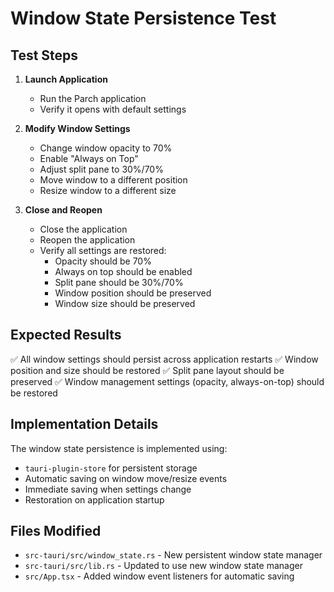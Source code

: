 # Window State Persistence Test

## Test Steps

1. **Launch Application**
   - Run the Parch application
   - Verify it opens with default settings

2. **Modify Window Settings**
   - Change window opacity to 70%
   - Enable "Always on Top"
   - Adjust split pane to 30%/70%
   - Move window to a different position
   - Resize window to a different size

3. **Close and Reopen**
   - Close the application
   - Reopen the application
   - Verify all settings are restored:
     - Opacity should be 70%
     - Always on top should be enabled
     - Split pane should be 30%/70%
     - Window position should be preserved
     - Window size should be preserved

## Expected Results

✅ All window settings should persist across application restarts
✅ Window position and size should be restored
✅ Split pane layout should be preserved
✅ Window management settings (opacity, always-on-top) should be restored

## Implementation Details

The window state persistence is implemented using:
- `tauri-plugin-store` for persistent storage
- Automatic saving on window move/resize events
- Immediate saving when settings change
- Restoration on application startup

## Files Modified

- `src-tauri/src/window_state.rs` - New persistent window state manager
- `src-tauri/src/lib.rs` - Updated to use new window state manager
- `src/App.tsx` - Added window event listeners for automatic saving